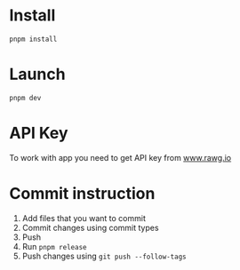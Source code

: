 # Install
`pnpm install`
# Launch
`pnpm dev`
# API Key
 To work with app you need to get API key from www.rawg.io
# Commit instruction
1. Add files that you want to commit
2. Commit changes using commit types
3. Push
4. Run `pnpm release`
5. Push changes using `git push --follow-tags`
